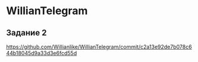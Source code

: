 # WillianTelegram

## Задание 2

https://github.com/Willianlike/WillianTelegram/commit/c2a13e92de7b078c644b18045d9a33d3e6fcd55d
